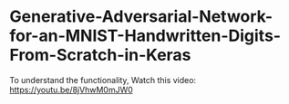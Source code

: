 # Generative-Adversarial-Network-for-an-MNIST-Handwritten-Digits-From-Scratch-in-Keras

To understand the functionality, Watch this video:
https://youtu.be/8jVhwM0mJW0
